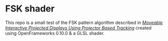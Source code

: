 # FSK shader


This repo is a small test of the FSK pattern algorithm described in [_Moveable Interactive Projected Displays
Using Projector Based Tracking_](http://johnnylee.net/academic/p104-lee.pdf) created using OpenFrameworks 0.10.0 & a GLSL shader.
